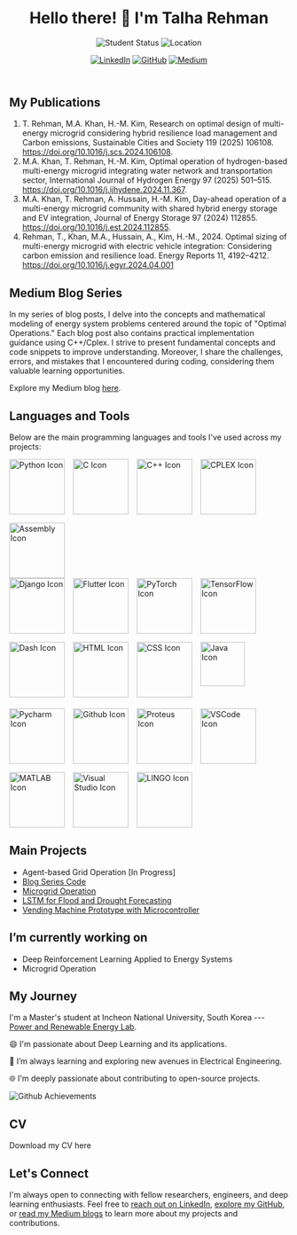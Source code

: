 
<html lang="en">
<head>
  <meta charset="UTF-8">
  <meta name="viewport" content="width=device-width, initial-scale=1.0">
  <link rel="stylesheet" href="style.css">
</head>
<body>

<header>
  <h1>Hello there! 👋 I'm Talha Rehman</h1>
  <p>
    <img src="https://img.shields.io/badge/PhD%20Student-Electrical%20Engineering-blue" alt="Student Status">
    <img src="https://img.shields.io/badge/Location-South%20Korea-green" alt="Location">
  </p>
  <p>
    <a href="https://www.linkedin.com/in/muhammad-talha-rehman-khan-tareen/" target="_blank"><img src="https://img.shields.io/badge/LinkedIn-Connect-blue?logo=linkedin&logoColor=white&style=flat-square" alt="LinkedIn"></a>
    <a href="https://github.com/TalhaRehmanMTRKT" target="_blank"><img src="https://img.shields.io/badge/GitHub-Follow-181717?logo=github&style=flat-square" alt="GitHub"></a>
    <a href="https://medium.com/@talharehman.mtrkt" target="_blank"><img src="https://img.shields.io/badge/Medium-Follow-lightgrey?logo=medium&style=flat-square" alt="Medium"></a>
  </p>
</header>

<section id="publications">
  <h2>My Publications</h2>
  
  1. T. Rehman, M.A. Khan, H.-M. Kim, Research on optimal design of multi-energy microgrid considering hybrid resilience load management and Carbon emissions, Sustainable Cities and Society 119 (2025) 106108. https://doi.org/10.1016/j.scs.2024.106108.
  3. M.A. Khan, T. Rehman, H.-M. Kim, Optimal operation of hydrogen-based multi-energy microgrid integrating water network and transportation sector, International Journal of Hydrogen Energy 97 (2025) 501–515. https://doi.org/10.1016/j.ijhydene.2024.11.367.
  4. M.A. Khan, T. Rehman, A. Hussain, H.-M. Kim, Day-ahead operation of a multi-energy microgrid community with shared hybrid energy storage and EV integration, Journal of Energy Storage 97 (2024) 112855. https://doi.org/10.1016/j.est.2024.112855.
  5. Rehman, T., Khan, M.A., Hussain, A., Kim, H.-M., 2024. Optimal sizing of multi-energy microgrid with electric vehicle integration: Considering carbon emission and resilience load. Energy Reports 11, 4192–4212. https://doi.org/10.1016/j.egyr.2024.04.001



</section>

<section id="medium-blog">
  <h2>Medium Blog Series</h2>
  <p>In my series of blog posts, I delve into the concepts and mathematical modeling of energy system problems centered around the topic of "Optimal Operations." 
Each blog post also contains practical implementation guidance using C++/Cplex. I strive to present fundamental concepts and code snippets to improve understanding.
Moreover, I share the challenges, errors, and mistakes that I encountered during coding, considering them valuable learning opportunities.</p>
  
  <p>Explore my Medium blog <a href="https://medium.com/@talharehman.mtrkt" target="_blank">here</a>.</p>
</section>
  

<section id="languages-tools">
  <h2>Languages and Tools</h2>
  <p>Below are the main programming languages and tools I've used across my projects:</p>
  
  <div style="display: flex; flex-wrap: wrap; gap: 15px;">
    <!-- Programming Languages -->
    <img src="https://img.shields.io/badge/Python-FFD43B?style=flat&logo=python&logoColor=darkblue" alt="Python Icon" style="width: 100px;">
    <img src="https://img.shields.io/badge/C-00599C?style=flat&logo=c&logoColor=white" alt="C Icon" style="width: 100px;">
    <img src="https://img.shields.io/badge/C++-00599C?style=flat&logo=c%2B%2B&logoColor=white" alt="C++ Icon" style="width: 100px;">
    <img src="https://img.shields.io/badge/CPLEX-007396?style=flat" alt="CPLEX Icon" style="width: 100px;">
    <img src="https://img.shields.io/badge/Assembly-6E4C13?style=flat" alt="Assembly Icon" style="width: 100px;">
  </div>

  <div style="display: flex; flex-wrap: wrap; gap: 15px;">
    <img src="https://img.shields.io/badge/Django-092E20?style=flat&logo=django&logoColor=white" alt="Django Icon" style="width: 100px;">
    <img src="https://img.shields.io/badge/Flutter-02569B?style=flat&logo=flutter&logoColor=white" alt="Flutter Icon" style="width: 100px;">
    <img src="https://img.shields.io/badge/PyTorch-EE4C2C?style=flat&logo=pytorch&logoColor=white" alt="PyTorch Icon" style="width: 100px;">
    <img src="https://img.shields.io/badge/TensorFlow-FF6F00?style=flat&logo=tensorflow&logoColor=white" alt="TensorFlow Icon" style="width: 100px;">
    <img src="https://img.shields.io/badge/Dash-119DA4?style=flat&logo=plotly&logoColor=white" alt="Dash Icon" style="width: 100px;">
    <img src="https://img.shields.io/badge/HTML5-E34F26?style=flat&logo=html5&logoColor=white" alt="HTML Icon" style="width: 100px;">
    <img src="https://img.shields.io/badge/CSS3-1572B6?style=flat&logo=css3&logoColor=white" alt="CSS Icon" style="width: 100px;">
    <img src="https://img.shields.io/badge/Java-007396?style=flat&logo=java&logoColor=white" alt="Java Icon" style="width: 80px;">
  </div>
  

  <div style="display: flex; flex-wrap: wrap; gap: 15px; margin-top: 20px;">
    <img src="https://img.shields.io/badge/PyCharm-000000?style=flat&logo=pycharm&logoColor=white" alt="Pycharm Icon" style="width: 100px;">
    <img src="https://img.shields.io/badge/GitHub-181717?style=flat&logo=github&logoColor=white" alt="Github Icon" style="width: 100px;">
    <img src="https://img.shields.io/badge/Proteus-3B3A38?style=flat&logo=proteus&logoColor=white" alt="Proteus Icon" style="width: 100px;">
    <img src="https://img.shields.io/badge/VS%20Code-007ACC?style=flat&logo=visual-studio-code&logoColor=white" alt="VSCode Icon" style="width: 100px;">
    <img src="https://img.shields.io/badge/MATLAB-0076A8?style=flat&logo=matlab&logoColor=white" alt="MATLAB Icon" style="width: 100px;">
    <img src="https://img.shields.io/badge/Visual%20Studio-5C2D91?style=flat&logo=visual-studio&logoColor=white" alt="Visual Studio Icon" style="width: 100px;">
    <img src="https://img.shields.io/badge/LINGO-000000?style=flat" alt="LINGO Icon" style="width: 100px;">
  </div>
</section>



<section id="main-projects">
  <h2>Main Projects</h2>
  <ul>
    <li>Agent-based Grid Operation [In Progress]</li>
    <li><a href="https://github.com/TalhaRehmanMTRKT/OptimalOperations">Blog Series Code</a></li>
    <li><a href="https://github.com/TalhaRehmanMTRKT/MicrogridOptimization">Microgrid Operation</a></li>
    <li><a href="https://github.com/TalhaRehmanMTRKT/LSTM_TimeSeriesForecasting">LSTM for Flood and Drought Forecasting</a></li>
    <li><a href="https://github.com/TalhaRehmanMTRKT/Vending_Machine">Vending Machine Prototype with Microcontroller</a></li>
  </ul>
</section>


<section id="currently-working">
  <h2>I’m currently working on</h2>
  <ul>
    <li>Deep Reinforcement Learning Applied to Energy Systems</li>
    <li>Microgrid Operation</li>
  </ul>
</section>



<section id="education-and-journey">
  <h2>My Journey</h2>
  <p>
    I'm a Master's student at Incheon National University, South Korea --- <a href="https://hvdcmicrogrid.wixsite.com/powerlab">Power and Renewable Energy Lab</a>.
  </p>
  <p>
    😄 I'm passionate about Deep Learning and its applications.
  </p>
  <p>
    🌱 I’m always learning and exploring new avenues in Electrical Engineering.
  </p>
  <p>
    🌐 I'm deeply passionate about contributing to open-source projects.
  </p>
   <img src="https://github.com/TalhaRehmanMTRKT/TalhaRehmanMTRKT/assets/109908732/008e1ebb-27cc-4321-960e-356360e91eab" alt="Github Achievements">
</section>




<section id="cv">
  <h2>CV</h2>
  Download my CV here
</section>





<footer>
  <h2>Let's Connect</h2>
  <p>I'm always open to connecting with fellow researchers, engineers, and deep learning enthusiasts. Feel free to <a href="https://www.linkedin.com/in/muhammad-talha-rehman-khan-tareen/" target="_blank">reach out on LinkedIn</a>, <a href="https://github.com/TalhaRehmanMTRKT" target="_blank">explore my GitHub</a>, or <a href="https://medium.com/@talharehman.mtrkt" target="_blank">read my Medium blogs</a> to learn more about my projects and contributions.</p>
</footer>

</body>
</html>
